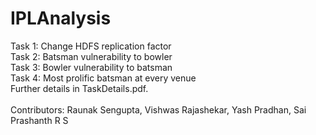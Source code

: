 # IPLAnalysis
Task 1: Change HDFS replication factor <br/>
Task 2: Batsman vulnerability to bowler <br/>
Task 3: Bowler vulnerability to batsman <br/>
Task 4: Most prolific batsman at every venue <br/>
Further details in TaskDetails.pdf. <br/> <br/>
Contributors: Raunak Sengupta, Vishwas Rajashekar, Yash Pradhan, Sai Prashanth R S
